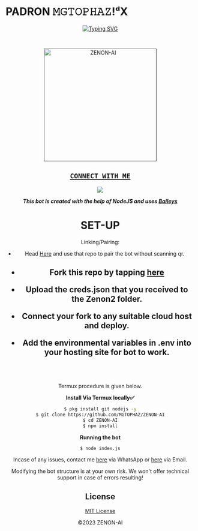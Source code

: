 # PADRON 𝙼𝙶𝚃𝙾𝙿𝙷𝙰𝚉!ᵈX
<div align="center">
<a href="https://git.io/typing-svg"><img src="https://readme-typing-svg.demolab.com?font=Black+Ops+One&size=50&pause=1000&color=Red&center=true&width=910&height=100&lines=ZENON-AI;ADVANCED+WHATSAPP+BOT;CREATED+BY+MGTOPHAZ-dX; WITH+HELP+OF+NODEJS+AND+BAILEYS; ...;TEAM ZENON-AI." alt="Typing SVG" /></a>
  </p>
  <br>
   
<p align="center">  
  <a href=" ">
    <img alt=ZENON-AI height="300" src="https://telegra.ph/file/02ce57cb0dc850e5d8e0a.jpg">

</br>

## ```CONNECT WITH ME```

<p align="center">

<a href="https://api.whatsapp.com/send?phone=254705243111&text=Hello+dX"><img src="https://img.shields.io/badge/Contact MGTOPHAZ-25D366?style=for-the-badge&logo=whatsapp&logoColor=white" />

</p>


</p>
<p align="center">
<a 

***This bot is created with  the help of NodeJS and uses [Baileys](https://github.com/adiwajshing/Baileys)***


# SET-UP

Linking/Pairing:

- Head  [Here](https://zenon-ai-pairing.onrender.com/pair) and use that repo to pair the bot without scanning qr.

    
<h2 align="center">   

- Fork this repo by tapping  [here](https://github.com/MGTOPHAZ/ZENON-AI/fork)


- Upload the creds.json that you received to the Zenon2 folder.

- Connect your fork to any suitable cloud host and deploy.

- Add the environmental variables in .env into your hosting site for bot to work.
</h2>
 
     
<br>
     <br>



Termux procedure is given below.
 

**Install Via Termux locally✅**


```bash
$ pkg install git nodejs -y
$ git clone https://github.com/MGTOPHAZ/ZENON-AI
$ cd ZENON-AI
$ npm install
```


**Running the bot**
```bash
$ node index.js
```


Incase of any issues, contact me  [here](https://wa.me/+254705243111) via WhatsApp or [here](Mgtophaz@gmail.com) via Email.

Modifying the bot structure is at your own risk. We won't offer technical support in case of errors resulting!


## License

[MIT License](https://github.com/MGTOPHAZ/ZENON-AI/blob/main/LICENSE)

©2023 ZENON-AI

